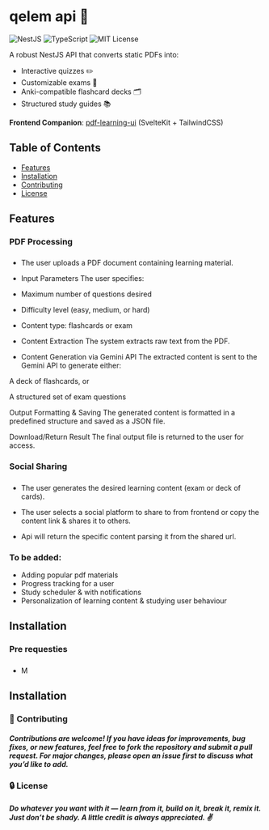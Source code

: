 # qelem api 🚀

![NestJS](https://img.shields.io/badge/NestJS-ea2845?style=flat&logo=nestjs&logoColor=white)
![TypeScript](https://img.shields.io/badge/TypeScript-3178C6?style=flat&logo=typescript&logoColor=white)
![MIT License](https://img.shields.io/badge/license-MIT-blue)

A robust NestJS API that converts static PDFs into:
- Interactive quizzes ✏️
- Customizable exams 📝
- Anki-compatible flashcard decks 🗂️
- Structured study guides 📚

**Frontend Companion**: [pdf-learning-ui](https://github.com/Dagmawi-22/qelem) (SvelteKit + TailwindCSS)

## Table of Contents
- [Features](#-features)
- [Installation](#-installation)
- [Contributing](#-contributing)
- [License](#-license)

## Features

### PDF Processing
##### 
- The user uploads a PDF document containing learning material.

- Input Parameters
    The user specifies:

- Maximum number of questions desired

- Difficulty level (easy, medium, or hard)

- Content type: flashcards or exam

- Content Extraction
 The system extracts raw text from the PDF.

- Content Generation via Gemini API
The extracted content is sent to the Gemini API to generate either:

 A deck of flashcards, or

 A structured set of exam questions

 Output Formatting & Saving
 The generated content is formatted in a predefined structure and saved as a JSON file.

 Download/Return Result
 The final output file is returned to the user for access.

### Social Sharing
##### 
- The user generates the desired learning content (exam or deck of cards).

- The user selects a social platform to share to from frontend or copy the content link & shares it to others.

- Api will return the specific content parsing it from the shared url.

### To be added:
   - Adding popular pdf materials
   - Progress tracking for a user
   - Study scheduler & with notifications
   - Personalization of learning content & studying user behaviour

## Installation

### Pre requesties
##### 
- M

## Installation

### 🤝 Contributing
##### Contributions are welcome! If you have ideas for improvements, bug fixes, or new features, feel free to fork the repository and submit a pull request. For major changes, please open an issue first to discuss what you’d like to add.

### 🔒 License
##### Do whatever you want with it — learn from it, build on it, break it, remix it. Just don’t be shady. A little credit is always appreciated. ✌️

